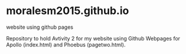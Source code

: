 # moralesm2015.github.io
website using github pages

Repository to hold Avtivity 2 for my website using Github Webpages for Apollo (index.html) and Phoebus (pagetwo.html). 
